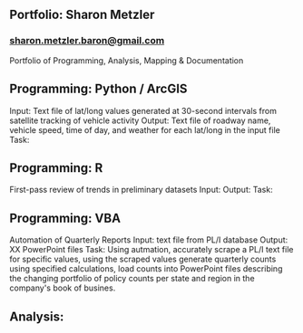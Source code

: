 ## Portfolio: Sharon Metzler
### sharon.metzler.baron@gmail.com
Portfolio of Programming, Analysis, Mapping &amp; Documentation

## Programming: Python / ArcGIS 
Input: Text file of lat/long values generated at 30-second intervals from satellite tracking of vehicle activity
Output: Text file of roadway name, vehicle speed, time of day, and weather for each lat/long in the input file
Task: 



## Programming: R
First-pass review of trends in preliminary datasets
Input:
Output:
Task:


## Programming: VBA
Automation of Quarterly Reports
Input: text file from PL/I database
Output: XX PowerPoint files
Task: Using autmation, accurately scrape a PL/I text file for specific values,
using the scraped values generate quarterly counts using specified calculations,
load counts into PowerPoint files describing the changing portfolio of policy counts
per state and region in the company's book of busines.



## Analysis: 

